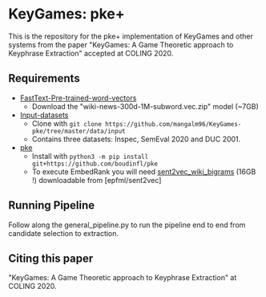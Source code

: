 # KeyGames: pke+

This is the repository for the pke+ implementation of KeyGames and other systems from the paper "KeyGames: A Game Theoretic approach to Keyphrase Extraction" accepted at COLING 2020. 

## Requirements

- [FastText-Pre-trained-word-vectors](https://fasttext.cc/docs/en/english-vectors.html)
	- Download the "wiki-news-300d-1M-subword.vec.zip" model (~7GB)
- [Input-datasets](https://github.com/mangalm96/KeyGames-pke/tree/master/data/input)
	- Clone with `git clone https://github.com/mangalm96/KeyGames-pke/tree/master/data/input`
	- Contains three datasets: Inspec, SemEval 2020 and DUC 2001.
- [pke](https://github.com/boudinfl/pke)
	- Install with `python3 -m pip install git+https://github.com/boudinfl/pke`
	- To execute EmbedRank you will need [sent2vec_wiki_bigrams](https://drive.google.com/open?id=0B6VhzidiLvjSaER5YkJUdWdPWU0) (16GB !) downloadable from [epfml/sent2vec]

## Running Pipeline

Follow along the general_pipeline.py to run the pipeline end to end from candidate selection to extraction.

## Citing this paper

"KeyGames: A Game Theoretic approach to Keyphrase Extraction" at COLING 2020. 